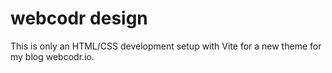 # webcodr design

This is only an HTML/CSS development setup with Vite for a new theme for my blog webcodr.io.